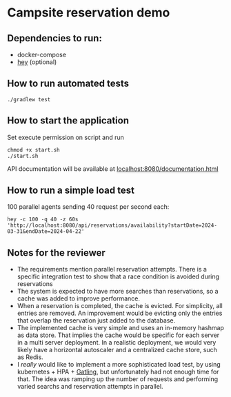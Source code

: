 # Campsite reservation demo
## Dependencies to run:

- docker-compose
- [hey](https://github.com/rakyll/hey) (optional)

## How to run automated tests

```
./gradlew test
```

## How to start the application
Set execute permission on script and run

```
chmod +x start.sh
./start.sh
```

API documentation will be available at [localhost:8080/documentation.html](http://localhost:8080/documentation.html)

## How to run a simple load test
100 parallel agents sending 40 request per second each:
```
hey -c 100 -q 40 -z 60s 'http://localhost:8080/api/reservations/availability?startDate=2024-03-31&endDate=2024-04-22'
```

## Notes for the reviewer

- The requirements mention parallel reservation attempts. There is a specific integration test to show that a race condition is avoided during reservations
- The system is expected to have more searches than reservations, so a cache was added to improve performance. 
- When a reservation is completed, the cache is evicted. For simplicity, all entries are removed. An improvement would be evicting only the entries that overlap the reservation just added to the database.
- The implemented cache is very simple and uses an in-memory hashmap as data store. That implies the cache would be specific for each server in a multi server deployment. In a realistic deployment, we would very likely have a horizontal autoscaler and a centralized cache store, such as Redis.
- I _really_ would like to implement a more sophisticated load test, by using kubernetes + HPA + [Gatling](https://gatling.io/), but unfortunately had not enough time for that. The idea was ramping up the number of requests and performing varied searchs and reservation attempts in parallel.